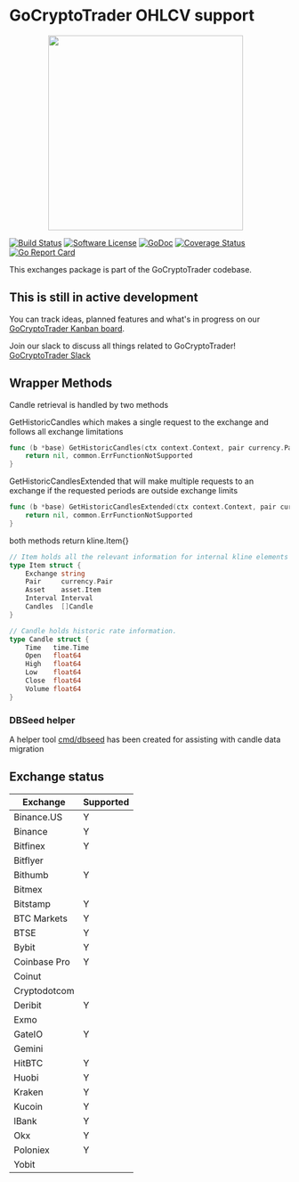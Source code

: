 # GoCryptoTrader OHLCV support

<img src="https://github.com/thrasher-corp/gocryptotrader/blob/master/web/src/assets/page-logo.png?raw=true" width="350px" height="350px" hspace="70">

[![Build Status](https://github.com/thrasher-corp/gocryptotrader/actions/workflows/tests.yml/badge.svg?branch=master)](https://github.com/thrasher-corp/gocryptotrader/actions/workflows/tests.yml)
[![Software License](https://img.shields.io/badge/License-MIT-orange.svg?style=flat-square)](https://github.com/thrasher-corp/gocryptotrader/blob/master/LICENSE)
[![GoDoc](https://godoc.org/github.com/thrasher-corp/gocryptotrader?status.svg)](https://godoc.org/github.com/thrasher-corp/gocryptotrader/exchanges)
[![Coverage Status](https://codecov.io/gh/thrasher-corp/gocryptotrader/graph/badge.svg?token=41784B23TS)](https://codecov.io/gh/thrasher-corp/gocryptotrader)
[![Go Report Card](https://goreportcard.com/badge/github.com/thrasher-corp/gocryptotrader)](https://goreportcard.com/report/github.com/thrasher-corp/gocryptotrader)

This exchanges package is part of the GoCryptoTrader codebase.

## This is still in active development

You can track ideas, planned features and what's in progress on our [GoCryptoTrader Kanban board](https://github.com/orgs/thrasher-corp/projects/3).

Join our slack to discuss all things related to GoCryptoTrader! [GoCryptoTrader Slack](https://join.slack.com/t/gocryptotrader/shared_invite/enQtNTQ5NDAxMjA2Mjc5LTc5ZDE1ZTNiOGM3ZGMyMmY1NTAxYWZhODE0MWM5N2JlZDk1NDU0YTViYzk4NTk3OTRiMDQzNGQ1YTc4YmRlMTk)

## Wrapper Methods

Candle retrieval is handled by two methods 


GetHistoricCandles which makes a single request to the exchange and follows all exchange limitations
```go
func (b *base) GetHistoricCandles(ctx context.Context, pair currency.Pair, a asset.Item, interval kline.Interval, start, end time.Time) (*kline.Item, error) {
	return nil, common.ErrFunctionNotSupported
}
```

GetHistoricCandlesExtended that will make multiple requests to an exchange if the requested periods are outside exchange limits
```go
func (b *base) GetHistoricCandlesExtended(ctx context.Context, pair currency.Pair, a asset.Item, interval kline.Interval, start, end time.Time) (*kline.Item, error) {
	return nil, common.ErrFunctionNotSupported
}
```

both methods return kline.Item{} 

```go
// Item holds all the relevant information for internal kline elements
type Item struct {
	Exchange string
	Pair     currency.Pair
	Asset    asset.Item
	Interval Interval
	Candles  []Candle
}

// Candle holds historic rate information.
type Candle struct {
	Time   time.Time
	Open   float64
	High   float64
	Low    float64
	Close  float64
	Volume float64
}
```

### DBSeed helper

A helper tool [cmd/dbseed](../cmd/dbseed/README.md) has been created for assisting with candle data migration 

## Exchange status
| Exchange       | Supported   | 
|----------------|-------------|
| Binance.US	 | Y		   | 
| Binance        | Y           | 
| Bitfinex       | Y           | 
| Bitflyer       |             | 
| Bithumb        | Y           | 
| Bitmex         |             |        
| Bitstamp       | Y           | 
| BTC Markets    | Y           | 
| BTSE           | Y           |      
| Bybit          | Y           | 
| Coinbase Pro   | Y           |
| Coinut         |             |
| Cryptodotcom   |             |         
| Deribit        | Y            |         
| Exmo           |             |
| GateIO         | Y           |
| Gemini         |             |
| HitBTC         | Y           |     
| Huobi          | Y           |              
| Kraken         | Y           |
| Kucoin         | Y           |                 
| lBank          | Y           |                
| Okx            | Y           |         
| Poloniex       | Y           |          
| Yobit          |             |           
